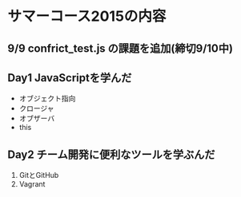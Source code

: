 # サマーコース2015の内容
## 9/9 confrict_test.js の課題を追加(締切9/10中)

## Day1 JavaScriptを学んだ
* オブジェクト指向
* クロージャ
* オブザーバ
* this

## Day2 チーム開発に便利なツールを学ぶんだ
1. GitとGitHub
2. Vagrant

